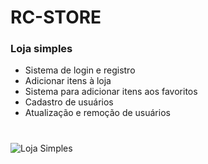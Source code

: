 # RC-STORE

### Loja simples

- Sistema de login e registro
- Adicionar itens à loja
- Sistema para adicionar itens aos favoritos
- Cadastro de usuários
- Atualização e remoção de usuários

#

![Loja Simples](https://i.imgur.com/NYPPhYJ.png)
